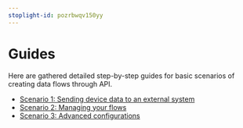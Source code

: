```yaml
---
stoplight-id: pozrbwqv150yy
---
```


# Guides

Here are gathered detailed step-by-step guides for basic scenarios of creating data flows through API. 

* [Scenario 1: Sending device data to an external system](scenario1.md)
* [Scenario 2: Managing your flows](scenario2.md)
* [Scenario 3: Advanced configurations](Advanced-configurations.md)
